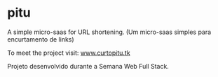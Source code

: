 # pitu
A simple micro-saas for URL shortening. (Um micro-saas simples para encurtamento de links)

To meet the project visit: www.curtopitu.tk

Projeto desenvolvido durante a Semana Web Full Stack.


